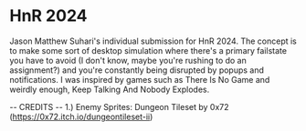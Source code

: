 # HnR 2024
 Jason Matthew Suhari's individual submission for HnR 2024. The concept is to make some sort of desktop simulation where there's a primary failstate you have to avoid (I don't know, maybe you're rushing to do an assignment?) and you're constantly being disrupted by popups and notifications. I was inspired by games such as There Is No Game and weirdly enough, Keep Talking And Nobody Explodes.


 -- CREDITS --
1.) Enemy Sprites:  Dungeon Tileset by 0x72 (https://0x72.itch.io/dungeontileset-ii)

